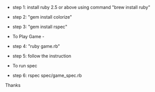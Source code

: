 - step 1: install ruby 2.5 or above using command "brew install ruby"
- step 2: "gem install colorize"
- step 3: "gem install rspec"

- To Play Game -

- step 4: "ruby game.rb"
- step 5: follow the instruction

- To run spec

- step 6: rspec spec/game_spec.rb


Thanks
